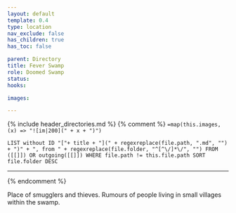 ```yaml
---
layout: default
template: 0.4
type: location
nav_exclude: false
has_children: true
has_toc: false

parent: Directory
title: Fever Swamp
role: Doomed Swamp
status: 
hooks:

images:

---
```


{% include header_directories.md %}
{% comment %}
`=map(this.images, (x) => "![im|200](" + x + ")")`
```dataview
LIST without ID "["+ title + "](" + regexreplace(file.path, ".md", "") + ")" + ", from " + regexreplace(file.folder, "^[^\/]*\/", "") FROM ([[]]) OR outgoing([[]]) WHERE file.path != this.file.path SORT file.folder DESC
```
---
{% endcomment %}

Place of smugglers and thieves.
Rumours of people living in small villages within the swamp.